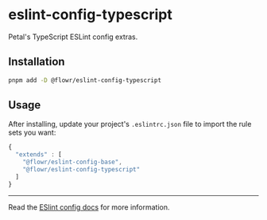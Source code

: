 # eslint-config-typescript

Petal's TypeScript ESLint config extras.

## Installation

```sh
pnpm add -D @flowr/eslint-config-typescript
```

## Usage

After installing, update your project's `.eslintrc.json` file to import the rule sets you want:

```js
{
  "extends" : [
    "@flowr/eslint-config-base",
    "@flowr/eslint-config-typescript"
  ]
}
```

---

Read the [ESlint config docs](http://eslint.org/docs/user-guide/configuring#extending-configuration-files)
for more information.

